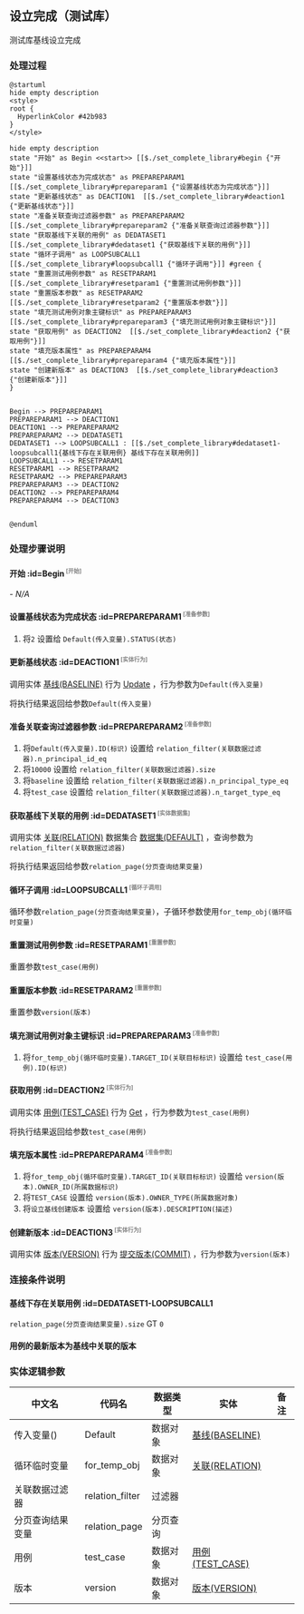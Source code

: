 ## 设立完成（测试库） <!-- {docsify-ignore-all} -->

   测试库基线设立完成

### 处理过程

```plantuml
@startuml
hide empty description
<style>
root {
  HyperlinkColor #42b983
}
</style>

hide empty description
state "开始" as Begin <<start>> [[$./set_complete_library#begin {"开始"}]]
state "设置基线状态为完成状态" as PREPAREPARAM1  [[$./set_complete_library#prepareparam1 {"设置基线状态为完成状态"}]]
state "更新基线状态" as DEACTION1  [[$./set_complete_library#deaction1 {"更新基线状态"}]]
state "准备关联查询过滤器参数" as PREPAREPARAM2  [[$./set_complete_library#prepareparam2 {"准备关联查询过滤器参数"}]]
state "获取基线下关联的用例" as DEDATASET1  [[$./set_complete_library#dedataset1 {"获取基线下关联的用例"}]]
state "循环子调用" as LOOPSUBCALL1  [[$./set_complete_library#loopsubcall1 {"循环子调用"}]] #green {
state "重置测试用例参数" as RESETPARAM1  [[$./set_complete_library#resetparam1 {"重置测试用例参数"}]]
state "重置版本参数" as RESETPARAM2  [[$./set_complete_library#resetparam2 {"重置版本参数"}]]
state "填充测试用例对象主键标识" as PREPAREPARAM3  [[$./set_complete_library#prepareparam3 {"填充测试用例对象主键标识"}]]
state "获取用例" as DEACTION2  [[$./set_complete_library#deaction2 {"获取用例"}]]
state "填充版本属性" as PREPAREPARAM4  [[$./set_complete_library#prepareparam4 {"填充版本属性"}]]
state "创建新版本" as DEACTION3  [[$./set_complete_library#deaction3 {"创建新版本"}]]
}


Begin --> PREPAREPARAM1
PREPAREPARAM1 --> DEACTION1
DEACTION1 --> PREPAREPARAM2
PREPAREPARAM2 --> DEDATASET1
DEDATASET1 --> LOOPSUBCALL1 : [[$./set_complete_library#dedataset1-loopsubcall1{基线下存在关联用例} 基线下存在关联用例]]
LOOPSUBCALL1 --> RESETPARAM1
RESETPARAM1 --> RESETPARAM2
RESETPARAM2 --> PREPAREPARAM3
PREPAREPARAM3 --> DEACTION2
DEACTION2 --> PREPAREPARAM4
PREPAREPARAM4 --> DEACTION3


@enduml
```


### 处理步骤说明

#### 开始 :id=Begin<sup class="footnote-symbol"> <font color=gray size=1>[开始]</font></sup>



*- N/A*
#### 设置基线状态为完成状态 :id=PREPAREPARAM1<sup class="footnote-symbol"> <font color=gray size=1>[准备参数]</font></sup>



1. 将`2` 设置给  `Default(传入变量).STATUS(状态)`

#### 更新基线状态 :id=DEACTION1<sup class="footnote-symbol"> <font color=gray size=1>[实体行为]</font></sup>



调用实体 [基线(BASELINE)](module/Base/baseline.md) 行为 [Update](module/Base/baseline#行为) ，行为参数为`Default(传入变量)`

将执行结果返回给参数`Default(传入变量)`

#### 准备关联查询过滤器参数 :id=PREPAREPARAM2<sup class="footnote-symbol"> <font color=gray size=1>[准备参数]</font></sup>



1. 将`Default(传入变量).ID(标识)` 设置给  `relation_filter(关联数据过滤器).n_principal_id_eq`
2. 将`10000` 设置给  `relation_filter(关联数据过滤器).size`
3. 将`baseline` 设置给  `relation_filter(关联数据过滤器).n_principal_type_eq`
4. 将`test_case` 设置给  `relation_filter(关联数据过滤器).n_target_type_eq`

#### 获取基线下关联的用例 :id=DEDATASET1<sup class="footnote-symbol"> <font color=gray size=1>[实体数据集]</font></sup>



调用实体 [关联(RELATION)](module/Base/relation.md) 数据集合 [数据集(DEFAULT)](module/Base/relation#数据集合) ，查询参数为`relation_filter(关联数据过滤器)`

将执行结果返回给参数`relation_page(分页查询结果变量)`

#### 循环子调用 :id=LOOPSUBCALL1<sup class="footnote-symbol"> <font color=gray size=1>[循环子调用]</font></sup>



循环参数`relation_page(分页查询结果变量)`，子循环参数使用`for_temp_obj(循环临时变量)`
#### 重置测试用例参数 :id=RESETPARAM1<sup class="footnote-symbol"> <font color=gray size=1>[重置参数]</font></sup>



重置参数```test_case(用例)```
#### 重置版本参数 :id=RESETPARAM2<sup class="footnote-symbol"> <font color=gray size=1>[重置参数]</font></sup>



重置参数```version(版本)```
#### 填充测试用例对象主键标识 :id=PREPAREPARAM3<sup class="footnote-symbol"> <font color=gray size=1>[准备参数]</font></sup>



1. 将`for_temp_obj(循环临时变量).TARGET_ID(关联目标标识)` 设置给  `test_case(用例).ID(标识)`

#### 获取用例 :id=DEACTION2<sup class="footnote-symbol"> <font color=gray size=1>[实体行为]</font></sup>



调用实体 [用例(TEST_CASE)](module/TestMgmt/test_case.md) 行为 [Get](module/TestMgmt/test_case#行为) ，行为参数为`test_case(用例)`

将执行结果返回给参数`test_case(用例)`

#### 填充版本属性 :id=PREPAREPARAM4<sup class="footnote-symbol"> <font color=gray size=1>[准备参数]</font></sup>



1. 将`for_temp_obj(循环临时变量).TARGET_ID(关联目标标识)` 设置给  `version(版本).OWNER_ID(所属数据标识)`
2. 将`TEST_CASE` 设置给  `version(版本).OWNER_TYPE(所属数据对象)`
3. 将`设立基线创建版本` 设置给  `version(版本).DESCRIPTION(描述)`

#### 创建新版本 :id=DEACTION3<sup class="footnote-symbol"> <font color=gray size=1>[实体行为]</font></sup>



调用实体 [版本(VERSION)](module/Base/version.md) 行为 [提交版本(COMMIT)](module/Base/version#行为) ，行为参数为`version(版本)`


### 连接条件说明
#### 基线下存在关联用例 :id=DEDATASET1-LOOPSUBCALL1

`relation_page(分页查询结果变量).size` GT `0`
#### 用例的最新版本为基线中关联的版本 




### 实体逻辑参数

|    中文名   |    代码名    |  数据类型    |  实体   |备注 |
| --------| --------| -------- | -------- | --------   |
|传入变量(<i class="fa fa-check"/></i>)|Default|数据对象|[基线(BASELINE)](module/Base/baseline.md)||
|循环临时变量|for_temp_obj|数据对象|[关联(RELATION)](module/Base/relation.md)||
|关联数据过滤器|relation_filter|过滤器|||
|分页查询结果变量|relation_page|分页查询|||
|用例|test_case|数据对象|[用例(TEST_CASE)](module/TestMgmt/test_case.md)||
|版本|version|数据对象|[版本(VERSION)](module/Base/version.md)||
